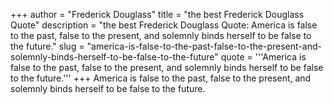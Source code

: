 +++
author = "Frederick Douglass"
title = "the best Frederick Douglass Quote"
description = "the best Frederick Douglass Quote: America is false to the past, false to the present, and solemnly binds herself to be false to the future."
slug = "america-is-false-to-the-past-false-to-the-present-and-solemnly-binds-herself-to-be-false-to-the-future"
quote = '''America is false to the past, false to the present, and solemnly binds herself to be false to the future.'''
+++
America is false to the past, false to the present, and solemnly binds herself to be false to the future.
